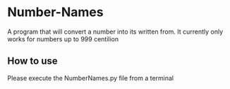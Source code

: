 # Number-Names
A program that will convert a number into its written from. It currently only works for numbers up to 999 centilion
## How to use
Please execute the NumberNames.py file from a terminal
